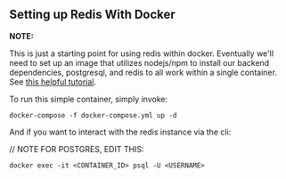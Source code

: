 ## Setting up Redis With Docker

**NOTE:**

This is just a starting point for using redis within docker. Eventually we'll
need to set up an image that utilizes nodejs/npm to install our backend
dependencies, postgresql, and redis to all work within a single container. See
[this helpful tutorial](https://geshan.com.np/blog/2022/01/redis-docker/).

To run this simple container, simply invoke:

```
docker-compose -f docker-compose.yml up -d
```

And if you want to interact with the redis instance via the cli:

// NOTE FOR POSTGRES, EDIT THIS:

```
docker exec -it <CONTAINER_ID> psql -U <USERNAME>
```
